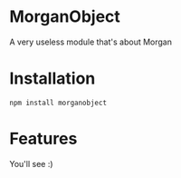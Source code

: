 # MorganObject
A very useless module that's about Morgan
# Installation
```
npm install morganobject
```
# Features
You'll see :)